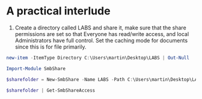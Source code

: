# A practical interlude

1) Create a directory called LABS and share it, make sure that the share permissions are set so that Everyone has read/write access, and local Administrators have full control. Set the caching mode for documents since this is for file primarily.
```powershell
new-item -ItemType Directory C:\Users\martin\Desktop\LABS | Out-Null
```
```powershell
Import-Module SmbShare
```
```powershell
$sharefolder = New-SmbShare -Name LABS -Path C:\Users\martin\Desktop\LABS -ChangeAccess Everyone -FullAccess Administrators -CachingMode Documents
```
```powershell
$sharefolder | Get-SmbShareAccess
```
